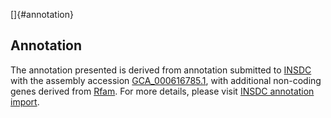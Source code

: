 []{#annotation}

Annotation
----------

The annotation presented is derived from annotation submitted to
[INSDC](http://www.insdc.org) with the assembly accession
[GCA\_000616785.1](http://www.ebi.ac.uk/ena/data/view/GCA_000616785.1),
with additional non-coding genes derived from
[Rfam](http://rfam.xfam.org/). For more details, please visit [INSDC
annotation
import](http://ensemblgenomes.org/info/data/insdc_annotation).

